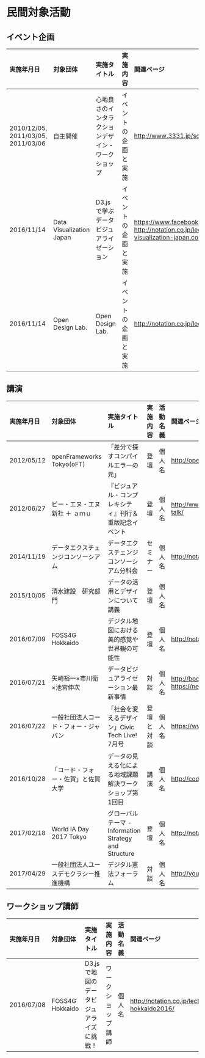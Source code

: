 # 民間対象活動


## イベント企画

| 実施年月日  | 対象団体  | 実施タイトル | 実施内容 | 関連ページ |
|:------------- |:----------------| :-------------| :-------------| :-------------|
| 2010/12/05, 2011/03/05, 2011/03/06 | 自主開催 |         心地良さのインタラクションデザイン・ワークショップ |         イベントの企画と実施 |http://www.3331.jp/schedule/000844.html |
| 2016/11/14      | Data Visualization Japan |         D3.jsで学ぶデータビジュアライゼーション |         イベントの企画と実施 |https://www.facebook.com/events/907043616033052/ http://notation.co.jp/lectures/d3-js_2016/ https://data-visualization-japan.connpass.com/event/43414/ |
| 2016/11/14      | Open Design Lab. |         Open Design Lab. |         イベントの企画と実施 |http://notation.co.jp/lectures/odl-meetup-0/ |


## 講演

| 実施年月日  | 対象団体  | 実施タイトル | 実施内容 | 活動名義 | 関連ページ |
|:------------- |:----------------| :-------------| :-------------| :-------------| :-------------|
| 2012/05/12      | openFrameworks Tokyo(oFT) |         「差分で探すコンパイルエラーの元」 | 登壇 |         個人名 |http://openframeworks.jp/pages/oft02/ |
| 2012/06/27      | ビー・エヌ・エヌ新社 ＋ ａｍｕ |         『ビジュアル・コンプレキシティ』刊行＆重版記念イベント | 登壇 |         個人名 |http://www.cbc-net.com/event/2012/06/visual-complexity-talk/ |
| 2014/11/19      | データエクスチェンジコンソーシアム |         データエクスチェンジコンソーシアム分科会 | セミナー |         個人名 |http://notation.co.jp/lectures/dex2015/ |
| 2015/10/05      | 清水建設　研究部門 |         データの活用とデザインについて講義 | 登壇 |         個人名 | |
| 2016/07/09      | FOSS4G Hokkaido |         デジタル地図における美的感覚や世界観の可能性 | 登壇 |         個人名 |http://notation.co.jp/lectures/foss4g-hokkaido2016/ |
| 2016/07/21      | 矢崎裕一×市川衛×池宮伸次 |         データビジュアライゼーション最新事情 | 対談 |         個人名 |http://bookandbeer.com/event/20160721_bt/ https://news.yahoo.co.jp/newshack/info/event_20160721.html |
| 2016/07/22      | 一般社団法人コード・フォー・ジャパン |         「社会を変えるデザイン」Civic Tech Live! 7月号 | 登壇と対談 |         個人名 |https://www.facebook.com/events/101307533639765/ |
| 2016/10/28      | 「コード・フォー・佐賀」と佐賀大学 |         データの見える化による地域課題解決ワークショップ第1回目 | 講演 |         個人名 |http://code4saga.org/archives/373 |
| 2017/02/18      | World IA Day 2017 Tokyo |         グローバルテーマ - Information Strategy and Structure | 登壇 |         個人名 |http://notation.co.jp/lectures/wiadt2017/ |
| 2017/04/29      | 一般社団法人ユースデモクラシー推進機構 |         デジタル憲法フォーラム | 対談 |         個人名 |http://youth-democracy.org/event/digi-ken_report_20170429 |


## ワークショップ講師

| 実施年月日  | 対象団体  | 実施タイトル | 実施内容 | 活動名義 | 関連ページ |
|:------------- |:----------------| :-------------| :-------------| :-------------| :-------------|
| 2016/07/08      | FOSS4G Hokkaido |         D3.jsで地図のデータビジュアライズに挑戦！ | ワークショップ講師 |         個人名 |http://notation.co.jp/lectures/foss4g-hokkaido2016/ |
																						


